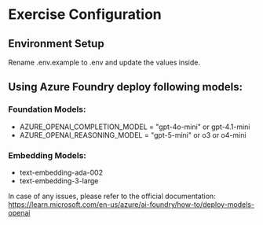 # Exercise Configuration

## Environment Setup
Rename .env.example to .env and update the values inside.

## Using Azure Foundry deploy following models:

### Foundation Models:
- AZURE_OPENAI_COMPLETION_MODEL = "gpt-4o-mini" or gpt-4.1-mini
- AZURE_OPENAI_REASONING_MODEL = "gpt-5-mini" or o3 or o4-mini

### Embedding Models:
- text-embedding-ada-002
- text-embedding-3-large

In case of any issues, please refer to the official documentation: https://learn.microsoft.com/en-us/azure/ai-foundry/how-to/deploy-models-openai